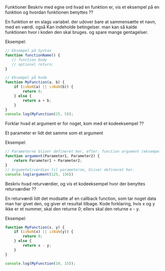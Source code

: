 Funktioner
Beskriv med egne ord hvad en funktion er, vis et eksempel på en funktion og hvordan funktionen benyttes ??

En funktion er en slags variabel. der udover bare at sammensætte et navn, med en værdi. også Kan indeholde betingelser. man kan så kalde funktionen hvor i koden den skal bruges. og spare mange gentagelser. 

Eksempel:
```javascript
// Eksempel på Syntax
function functionName() {
   // function body
   // optional return; 
}

// Eksempel på kode
function MyFunction(a, b) {
    if (isNaN(a) || isNaN(b)) {
        return 0;
    } else {
        return a + b;
    }
}
console.log(MyFunction(25, 5));
``` 

Forklar hvad et argument er for noget, kom med et kodeeksempel ??

Et parameter er lidt det samme som et argument

Eksempel:
```javascript 
// Parameterne bliver defineret her, efter: function argument (eksempel1, parameter2, parameter).
function argument(Parameter1, Parameter2) {
    return Parameter1 + Parameter2;
}
// Argumetet/værdien til parameterne, bliver defineret her.
console.log(argument(125, 156))
```   

Beskriv hvad returværdier, og vis et kodeeksempel hvor der benyttes returværdier ??

En returværdi lidt det modsatte af en callback function, som tar noget data man har givet den, og giver et resultat tilbage.
Kode forklaring, hvis x og y ikke er et nummer, skal den returne 0; ellers skal den returne x - y. 

Eksempel:
```javascript
function MyFunction(x, y) {
    if (isNaN(x) || isNaN(y)) {
        return 0;
    } else {
        return x - y;
    }
}

console.log(MyFunction(10, 15));
```